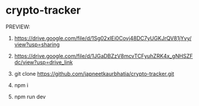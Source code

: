 # crypto-tracker

PREVIEW:
1. https://drive.google.com/file/d/1Sg02xIEi0Covj48DC7yUGKJrQV81jYvy/view?usp=sharing
2. https://drive.google.com/file/d/1JGaDBZzV8mcvTCFyuhZRK4x_gNHSZFdc/view?usp=drive_link

1. git clone https://github.com/japneetkaurbhatia/crypto-tracker.git
2. npm i
3. npm run dev

